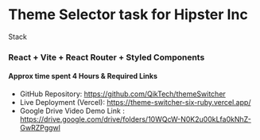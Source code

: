 # Theme Selector task for Hipster Inc

Stack 
### React + Vite + React Router + Styled Components 

#### Approx time spent 4 Hours & Required Links 

* GitHub Repository: https://github.com/QikTech/themeSwitcher
* Live Deployment (Vercel): https://theme-switcher-six-ruby.vercel.app/
* Google Drive Video Demo Link : https://drive.google.com/drive/folders/10WQcW-N0K2u00kLfa0kNhZ-GwRZPggwl